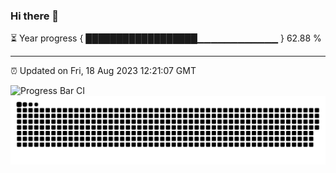 ### Hi there 👋

⏳ Year progress { ██████████████████▁▁▁▁▁▁▁▁▁▁▁▁ } 62.88 %

---

⏰ Updated on Fri, 18 Aug 2023 12:21:07 GMT

![Progress Bar CI](https://github.com/liununu/liununu/workflows/Progress%20Bar%20CI/badge.svg)
![snake](https://github.com/ZRQ-rikkie/ZRQ-rikkie/blob/output/github-contribution-grid-snake.svg)
